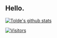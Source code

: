 
## Hello.

[![Tolde's github stats](https://github-readme-stats.vercel.app/api?username=AzurasDev)](https://github.com/AzurasDev)

[![Visitors](https://visitor-badge.glitch.me/badge?page_id=yushi1007.AzurasDev)](https://www.toldehub.tk/)
